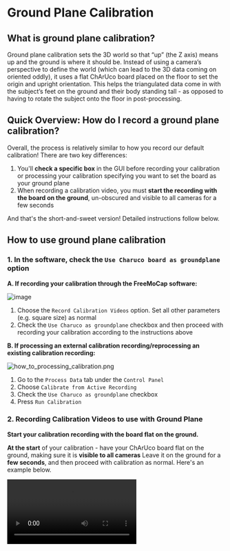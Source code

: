 # Ground Plane Calibration

## What is ground plane calibration?
Ground plane calibration sets the 3D world so that “up” (the Z axis) means up and the ground is where it should be.
Instead of using a camera’s perspective to define the world (which can lead to the 3D data coming on oriented oddly), it uses a flat ChArUco board placed on the floor to set the origin and upright orientation.
This helps the triangulated data come in with the subject’s feet on the ground and their body standing tall - as opposed to having to rotate the subject onto the floor in post-processing.

## Quick Overview: How do I record a ground plane calibration?
Overall, the process is relatively similar to how you record our default calibration! There are two key differences:
1. You'll **check a specific box** in the GUI before recording your calibration or processing your calibration specifying you want to set the board as your ground plane
2. When recording a calibration video, you must **start the recording with the board on the ground**, un-obscured and visible to all cameras for a few seconds

And that's the short-and-sweet version! Detailed instructions follow below.

## How to use ground plane calibration
### 1. In the software, check the `Use Charuco board as groundplane` option
**A. If recording your calibration through the FreeMoCap software:**

![image](how_to_recording_calibration.png)

1. Choose the `Record Calibration Videos` option. Set all other parameters (e.g. square size) as normal
2. Check the `Use Charuco as groundplane` checkbox and then proceed with recording your calibration according to the instructions above

**B. If processing an external calibration recording/reprocessing an existing calibration recording:**

![how_to_processing_calibration.png](how_to_processing_calibration.png)

1. Go to the `Process Data` tab under the `Control Panel`
2. Choose `Calibrate from Active Recording`
3. Check the `Use Charuco as groundplane` checkbox
4. Press `Run Calibration`


### 2. Recording Calibration Videos to use with Ground Plane
**Start your calibration recording with the board flat on the ground.**

**At the start** of your calibration - have your ChArUco board flat on the ground, making sure it is **visible to all cameras**
Leave it on the ground for a **few seconds**, and then proceed with calibration as normal.
Here's an example below.

<video src="groundplane_calibration.mp4"/> 

### 3. Processing Your Ground Plane Calibration 

After recording your calibration videos through the software, or pressing the `Run Calibration` button, your calibration will begin to process 
as normal with one extra step. After running through the normal intrinsics/extrinsics calculation, FreeMoCap will attempt to set the ground plane to be the ChArUco board

The software will **search the first 120 frames** of your recording for a frame where the ChArUco board satisfies two conditions:
- The 3 corners of interest needed to build the axes are visible
- The board is stationary

If a suitable frame is found, the board will be used to build a new set of 3D axes, explained below.

#### How ground plane calibration works
Ground plane calibration redefines the world coordinate system using the orientation of the **ChArUco board**.

- The origin `(0, 0, 0)` is set to **corner 0** of the ChArUco board (the location of marker 0 on a 7x5 and 5x3 board is shown in the figure below)
- The **X** and **Y** axes are defined by the furthest markers from the origin along the edges of the board
  - For a 7x5 board, X is defined as marker 0 to marker 18 and Y is marker 0 to marker 5
  - For a 5x3 board, X is defined as marker 0 to marker 3 and Y is marker 0 to marker 4
- The **Z** axis is computed as the normal vector pointing up from the board surface (using the right-hand rule)

![image](charuco_as_groundplane.png){width=800}

### 4. Ground plane calibration results

With a successful ground plane calibration, the origin of the world will be set to marker 0 of the ChArUco board, 
and the subject will come in standing upright in the +Z direction, with their feet at Z=0. This will be most evident
in looking at the data viewer in the FreeMoCap GUI - as you can see in the example below. 

![groundplane_oriented_data.png](groundplane_oriented_data.png)

## Possible Errors
If the ground plane calibration fails, the software will **instead use the default calibration**. If ground plane calibration
fails, there should be a pop-up window letting you know and giving you a reason why. There are a couple of 
known reasons this may happen.

#### 1. CharucoVisibilityError
This error is raised when the software is unable to find a frame where all [3 corners needed to build the axes](#how-ground-plane-calibration-works) 
are visible. In this case, the ChArUco board may be too far from the cameras when on the ground to get a good track - consider
whether you can adjust your camera setup or your board placement to make it more visible to all the cameras

#### 2. CharucoVelocityError
This error is raised when the velocity of the board is generally too high in all found frames to be considered stationary. Double-check and 
make sure the board was completely flat and still for the first few seconds of the recording. This error may also pop up if, as with the CharucoVisibilityError,
the board was too far away from the cameras to get a good track of it. 

## How is ground plane calibration different from default calibration?
By default, the world coordinate system is defined by the location and orientation of **Camera 0**— which tends to be the camera that took the first video in the `synchronized_videos` folder. This means:
- The origin `(0, 0, 0)` is placed at the optical center of Camera 0
- The world axes align with Camera 0’s coordinate frame: +Z points outward from the lens, +X to the right, and +Y downward in the image

![image](cam0_as_origin_v2.png) {width = 400}

As a result, reconstructed 3D data (e.g. skeletons) often comes in aligned to the camera's perspective rather than to the physical environment — which means subjects may come in lying sideways instead of standing upright (see image below for an example).

![default_oriented_data.png](default_oriented_data.png)

While we rotate the reconstructed 3D data to make it appear upright and place the feet on the ground before exporting to Blender, it’s far more reliable to ensure the data is aligned correctly from the start.


